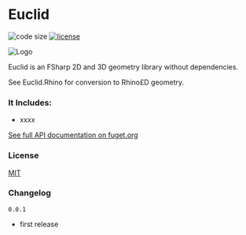 

# Euclid


![code size](https://img.shields.io/github/languages/code-size/goswinr/Euclid.svg) 
[![license](https://img.shields.io/github/license/goswinr/Euclid)](LICENSE)

![Logo](https://raw.githubusercontent.com/goswinr/Euclid/main/Doc/logo.png)

Euclid is an FSharp 2D and 3D geometry library without dependencies. 

See Euclid.Rhino for conversion to Rhino£D geometry.


### It Includes: 

- xxxx

[See full API documentation on fuget.org](https://www.fuget.org/packages/Euclid)

### License
[MIT](https://raw.githubusercontent.com/goswinr/Euclid/main/LICENSE.txt)

### Changelog
`0.0.1` 
- first release
